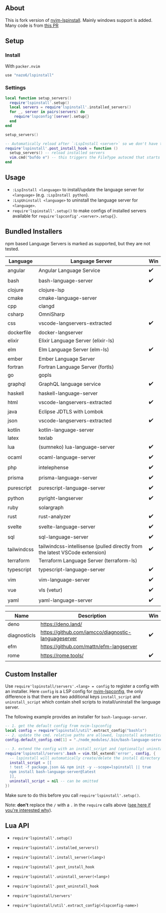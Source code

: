 ## About

This is fork version of [nvim-lspinstall](https://github.com/kabouzeid/nvim-lspinstall).
Mainly windows support is added.
Many code is from [this PR](https://github.com/kabouzeid/nvim-lspinstall/pull/96)

## Setup

### Install

With `packer.nvim`

```lua
use "nazo6/lspinstall"
```

### Settings

```lua
local function setup_servers()
  require'lspinstall'.setup()
  local servers = require'lspinstall'.installed_servers()
  for _, server in pairs(servers) do
    require'lspconfig'[server].setup{}
  end
end

setup_servers()

-- Automatically reload after `:LspInstall <server>` so we don't have to restart neovim
require'lspinstall'.post_install_hook = function ()
  setup_servers() -- reload installed servers
  vim.cmd("bufdo e") -- this triggers the FileType autocmd that starts the server
end
```

## Usage

- `:LspInstall <language>` to install/update the language server for `<language>` (e.g. `:LspInstall python`).
- `:LspUninstall <language>` to uninstall the language server for `<language>`.
- `require'lspinstall'.setup()` to make configs of installed servers available for `require'lspconfig'.<server>.setup{}`.

## Bundled Installers

npm based Language Servers is marked as supported, but they are not tested.

| Language    | Language Server                                                             | Win                |
| ----------- | --------------------------------------------------------------------------- | ------------------ |
| angular     | Angular Language Service                                                    | :heavy_check_mark: |
| bash        | bash-language-server                                                        | :heavy_check_mark: |
| clojure     | clojure-lsp                                                                 |                    |
| cmake       | cmake-language-server                                                       |                    |
| cpp         | clangd                                                                      |                    |
| csharp      | OmniSharp                                                                   |                    |
| css         | vscode-langservers-extracted                                                | :heavy_check_mark: |
| dockerfile  | docker-langserver                                                           |                    |
| elixir      | Elixir Language Server (elixir-ls)                                          |                    |
| elm         | Elm Language Server (elm-ls)                                                | :heavy_check_mark: |
| ember       | Ember Language Server                                                       |                    |
| fortran     | Fortran Language Server (fortls)                                            |                    |
| go          | gopls                                                                       |                    |
| graphql     | GraphQL language service                                                    | :heavy_check_mark: |
| haskell     | haskell-language-server                                                     |                    |
| html        | vscode-langservers-extracted                                                | :heavy_check_mark: |
| java        | Eclipse JDTLS with Lombok                                                   |                    |
| json        | vscode-langservers-extracted                                                | :heavy_check_mark: |
| kotlin      | kotlin-language-server                                                      |                    |
| latex       | texlab                                                                      |                    |
| lua         | (sumneko) lua-language-server                                               | :heavy_check_mark: |
| ocaml       | ocaml-language-server                                                       | :heavy_check_mark: |
| php         | intelephense                                                                | :heavy_check_mark: |
| prisma      | prisma-language-server                                                      | :heavy_check_mark: |
| purescript  | purescript-language-server                                                  | :heavy_check_mark: |
| python      | pyright-langserver                                                          | :heavy_check_mark: |
| ruby        | solargraph                                                                  |                    |
| rust        | rust-analyzer                                                               | :heavy_check_mark: |
| svelte      | svelte-language-server                                                      | :heavy_check_mark: |
| sql         | sql-language-server                                                         | :heavy_check_mark: |
| tailwindcss | tailwindcss-intellisense (pulled directly from the latest VSCode extension) | :heavy_check_mark: |
| terraform   | Terraform Language Server (terraform-ls)                                    |                    |
| typescript  | typescript-language-server                                                  | :heavy_check_mark: |
| vim         | vim-language-server                                                         | :heavy_check_mark: |
| vue         | vls (vetur)                                                                 | :heavy_check_mark: |
| yaml        | yaml-language-server                                                        | :heavy_check_mark: |

| Name         | Description                                         | Win                |
| ------------ | --------------------------------------------------- | ------------------ |
| deno         | https://deno.land/                                  |                    |
| diagnosticls | https://github.com/iamcco/diagnostic-languageserver | :heavy_check_mark: |
| efm          | https://github.com/mattn/efm-langserver             |                    |
| rome         | https://rome.tools/                                 | :heavy_check_mark: |

## Custom Installer

Use `require'lspinstall/servers'.<lang> = config` to register a config with an installer.
Here `config` is a LSP config for [nvim-lspconfig](https://github.com/neovim/nvim-lspconfig), the only difference is that there are two additional keys `install_script` and `uninstall_script` which contain shell scripts to install/uninstall the language server.

The following example provides an installer for `bash-language-server`.

```lua
-- 1. get the default config from nvim-lspconfig
local config = require"lspinstall/util".extract_config("bashls")
-- 2. update the cmd. relative paths are allowed, lspinstall automatically adjusts the cmd and cmd_cwd for us!
config.default_config.cmd[1] = "./node_modules/.bin/bash-language-server"

-- 3. extend the config with an install_script and (optionally) uninstall_script
require'lspinstall/servers'.bash = vim.tbl_extend('error', config, {
  -- lspinstall will automatically create/delete the install directory for every server
  install_script = [[
  ! test -f package.json && npm init -y --scope=lspinstall || true
  npm install bash-language-server@latest
  ]],
  uninstall_script = nil -- can be omitted
})
```

Make sure to do this before you call `require'lspinstall'.setup()`.

Note: **don't** replace the `/` with a `.` in the `require` calls above ([see here if you're interested why](https://github.com/kabouzeid/nvim-lspinstall/issues/14)).

## Lua API

- `require'lspinstall'.setup()`

- `require'lspinstall'.installed_servers()`

- `require'lspinstall'.install_server(<lang>)`
- `require'lspinstall'.post_install_hook`

- `require'lspinstall'.uninstall_server(<lang>)`
- `require'lspinstall'.post_uninstall_hook`

- `require'lspinstall/servers'`

- `require'lspinstall/util'.extract_config(<lspconfig-name>)`
